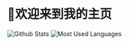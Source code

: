 # 🙋欢迎来到我的主页

<!--
**1807962239/1807962239** is a ✨ _special_ ✨ repository because its `README.md` (this file) appears on your GitHub profile.

Here are some ideas to get you started:

- 🔭 I’m currently working on ...
- 🌱 I’m currently learning ...
- 👯 I’m looking to collaborate on ...
- 🤔 I’m looking for help with ...
- 💬 Ask me about ...
- 📫 How to reach me: ...
- 😄 Pronouns: ...
- ⚡ Fun fact: ...
-->
![Github Stats](https://github-readme-stats.vercel.app/api?username=1807962239&show_icons=true&theme=dark&count_private=true)
![Most Used Languages](https://github-readme-stats.vercel.app/api/top-langs/?username=1807962239&theme=dark&layout=compact)
